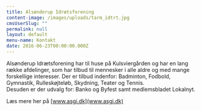 ```yaml
---
title: Alsønderup Idrætsforening
content-image: /images/uploads/tarm_idtrt.jpg
cmsUserSlug: ""
permalink: null
layout: default
menu-name: Kontakt
date: 2016-06-23T00:00:00.000Z
---
```


Alsønderup Idrætsforening har til huse på Kulsviergården og har en lang række afdelinger, som har tilbud til mennesker i alle aldre og med mange forskellige interesser. 
Der er tilbud indenfor: Badminton, Fodbold, Gymnastik, Rulleskøjteløb, Skydning, Teater og Tennis.   
Desuden er der udvalg for: Banko og Byfest samt medlemsbladet Lokalnyt.

Læs mere her på [www.asgi.dk](www.asgi.dk)

    
